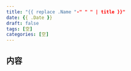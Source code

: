 ```yaml
---
title: "{{ replace .Name "-" " " | title }}"
date: {{ .Date }}
draft: false
tags: [空]
categories: [空]
---
```

## 内容
